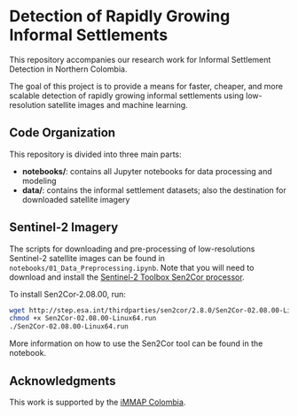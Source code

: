 # Detection of Rapidly Growing Informal Settlements 

This repository accompanies our research work for Informal Settlement Detection in Northern Colombia.

The goal of this project is to provide a means for faster, cheaper, and more scalable detection of rapidly growing informal settlements using low-resolution satellite images and machine learning.

## Code Organization
This repository is divided into three main parts:

- **notebooks/**: contains all Jupyter notebooks for data processing and modeling
- **data/**: contains the informal settlement datasets; also the destination for downloaded satellite imagery

## Sentinel-2 Imagery
The scripts for downloading and pre-processing of low-resolutions Sentinel-2 satellite images can be found in `notebooks/01_Data_Preprocessing.ipynb`. Note that you will need to download and install the [Sentinel-2 Toolbox Sen2Cor processor](http://step.esa.int/main/third-party-plugins-2/sen2cor/sen2cor_v2-8/).

To install Sen2Cor-2.08.00, run:
```sh
wget http://step.esa.int/thirdparties/sen2cor/2.8.0/Sen2Cor-02.08.00-Linux64.run
chmod +x Sen2Cor-02.08.00-Linux64.run
./Sen2Cor-02.08.00-Linux64.run
```
More information on how to use the Sen2Cor tool can be found in the notebook.

## Acknowledgments
This work is supported by the [iMMAP Colombia](https://immap.org/colombia/).

